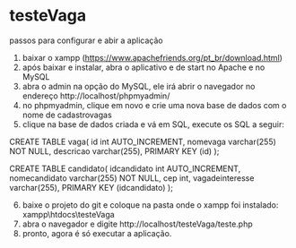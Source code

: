 # testeVaga

passos para configurar e abir a aplicação

1. baixar o xampp (https://www.apachefriends.org/pt_br/download.html)
2. após baixar e instalar, abra o aplicativo e de start no Apache e no MySQL
3. abra o admin na opção do MySQL, ele irá abrir o navegador no endereço http://localhost/phpmyadmin/
4. no phpmyadmin, clique em novo e crie uma nova base de dados com o nome de cadastrovagas
5. clique na base de dados criada e vá em SQL, execute os SQL a seguir:


CREATE TABLE vaga(
id int AUTO_INCREMENT,
nomevaga varchar(255) NOT NULL,
descricao varchar(255),
PRIMARY KEY (id)
);

CREATE TABLE candidato(
idcandidato int AUTO_INCREMENT,
nomecandidato varchar(255) NOT NULL,
cep int,
vagadeinteresse varchar(255),
PRIMARY KEY (idcandidato)
);

6. baixe o projeto do git e coloque na pasta onde o xampp foi instalado: xampp\htdocs\testeVaga
7. abra o navegador e digite http://localhost/testeVaga/teste.php
8. pronto, agora é só executar a aplicação.
